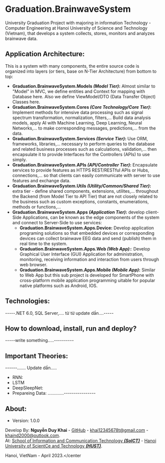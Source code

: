 # Graduation.BrainwaveSystem
University Graduation Project with majoring in information Technology - Computer Engineering at Hanoi University of Science and Technology (Vietnam), that develops a system collects, stores, monitors and analyzes brainwave data.

## Application Architecture:
This is a system with many components, the entire source code is organized into layers (or tiers, base on N-Tier Architecture) from bottom to top:
- **Graduation.BrainwaveSystem.Models _(Model Tier)_:** Almost similar to "Model" in MVC, we define entities and Context for mapping with Database here. Also we define ViewModel/DTO (Data Transfer Object) Classes here.
- **Graduation.BrainwaveSystem.Cores _(Core Technology/Core Tier)_:** Implement methods for intensive data processing such as signal spectrum transformation, normalization, filters,... Build data analysis models, apply AI with Machine Learning, Deep Learning, Neural Networks,... to make corresponding messages, predictions,... from the data.
- **Graduation.BrainwaveSystem.Services _(Service Tier)_:** Use ORM, frameworks, libraries,... necessary to perform queries to the database and related business processes such as calculations, validation,... then encapsulate it to provide Interfaces for the Controllers (APIs) to use simply.
- **Graduation.BrainwaveSystem.APIs _(API/Controller Tier)_:** Encapsulate services to provide features as HTTPS REST/RESTful APIs or Hubs, connections,... so that clients can easily communicate with server to use features and exchange data.
- **Graduation.BrainwaveSystem.Utils _(Utility/Common/Shared Tier)_:** extra tier - define shared components, extensions, utilites,... throughout the Backend (from Model Tier to API Tier) that are not closely related to the business such as custom exceptions, constants, enumerations, methods or functions,...
- **Graduation.BrainwaveSystem.Apps _(Application Tier)_:** develop client-Side Applications, can be known as the edge components of the system and connect to Server-Side to use services:
  - **Graduation.BrainwaveSystem.Apps.Device:** Develop application programing solutions so that embedded devices or corresponding devices can collect brainwave EEG data and send (publish) them in real time to the system.
  - **Graduation.BrainwaveSystem.Apps.Web _(Web App)_:**: Develop Graphical User Interface (GUI) Application for administration, monitoring, receiving information and interaction from users through web browser.
  - **Graduation.BrainwaveSystem.Apps.Mobile _(Mobile App)_:** Similar to Web App but this sub project is developed for SmartPhone with cross-platform mobile application programming uitable for popular native platforms such as Android, IOS.

## Technologies:
-----.NET 6.0, SQL Server,.... từ từ update dần....-----

## How to download, install, run anđ deploy?
-----write something.....----------

## Important Theories:
------....... Update dần.....
- RNN:
- LSTM
- DeepSleepNet:
- Prepareing Data:
.............----------------

## About:
- Version: 1.0.0

Develop By: **Nguyễn Duy Khai** - [GitHub](https://github.com/itKhaiNDdotDev) - <khai12345678t@gmail.com> - <khaind2000@outlook.com>.    
At: [School of Information and Communication Technology _**(SoICT)**_](https://soict.hust.edu.vn/) - [Hanoi University of ScientCe and Technology _**(HUST)**_](https://hust.edu.vn/).

Hanoi, VietNam - April 2023.</center


